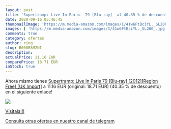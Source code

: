 ```yaml
---
layout: post
title: 'Supertramp: Live In Paris  79 [Blu-ray]  al 40.35 % de descuento'
date: 2020-09-16 05:46:45
thumbnailImage: 'https://m.media-amazon.com/images/I/41w6FtBciYL._SL200_.jpg'
images: [ 'https://m.media-amazon.com/images/I/41w6FtBciYL._SL200_.jpg' ]
comments: true
category: ofertas
author: ring
slug: B008B3MZNI
description:
actualPrice: 11.16 EUR
comparePrice: 18.71 EUR
inStock: true
---
```


Ahora mismo tienes [Supertramp: Live In Paris  79 [Blu-ray] [2012][Region Free] [UK Import]](https://www.amazon.com/dp/B008B3MZNI/?tag=redken08-20) a 11.16 EUR (original: 18.71 EUR) (40.35 %  de descuento) en el siguiente enlace!

[![](https://m.media-amazon.com/images/I/41w6FtBciYL._SL200_.jpg)](https://www.amazon.com/dp/B008B3MZNI/?tag=redken08-20)

[Visítala!!!](https://www.amazon.com/dp/B008B3MZNI/?tag=redken08-20)

[Consulta otras ofertas en nuestro canal de telegram](https://t.me/s/ofertas25)
